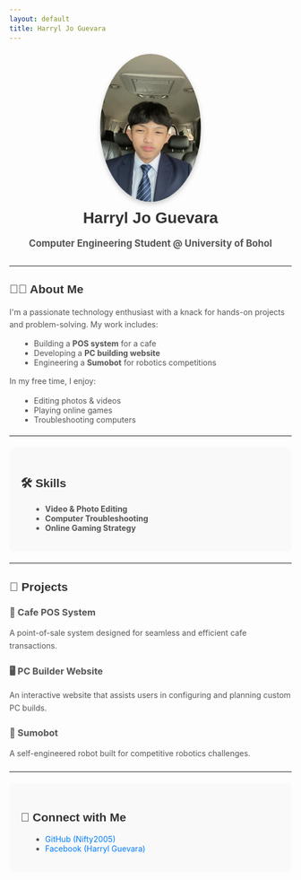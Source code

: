 ```yaml
---
layout: default
title: Harryl Jo Guevara
---
```


<!-- Profile Image -->
<div style="text-align: center; margin-top: 20px;">
    <img src="profile.jpg" alt="Harryl Jo Guevara" style="width: 180px; border-radius: 50%; box-shadow: 0 4px 8px rgba(0, 0, 0, 0.2);" />
</div>

<!-- Name and Title -->
<h1 style="text-align: center; font-family: 'Arial', sans-serif; color: #333; margin-top: 10px;">Harryl Jo Guevara</h1>
<p style="text-align: center; font-size: 1.2em; color: #555; margin-bottom: 30px;"><strong>Computer Engineering Student @ University of Bohol</strong></p>

---

<!-- About Me Section -->
<section style="margin: 20px 0;">
    <h2 style="font-family: 'Arial', sans-serif; color: #333;">🧑‍💻 About Me</h2>
    <p style="line-height: 1.6; color: #555;">
        I'm a passionate technology enthusiast with a knack for hands-on projects and problem-solving. My work includes:
    </p>
    <ul style="margin-left: 20px; color: #555;">
        <li>Building a <strong>POS system</strong> for a cafe</li>
        <li>Developing a <strong>PC building website</strong></li>
        <li>Engineering a <strong>Sumobot</strong> for robotics competitions</li>
    </ul>
    <p style="line-height: 1.6; color: #555;">
        In my free time, I enjoy:
    </p>
    <ul style="margin-left: 20px; color: #555;">
        <li>Editing photos & videos</li>
        <li>Playing online games</li>
        <li>Troubleshooting computers</li>
    </ul>
</section>

---

<!-- Skills Section -->
<section style="margin: 20px 0; background-color: #f9f9f9; padding: 20px; border-radius: 8px;">
    <h2 style="font-family: 'Arial', sans-serif; color: #333;">🛠️ Skills</h2>
    <ul style="margin-left: 20px; color: #555;">
        <li><strong>Video & Photo Editing</strong></li>
        <li><strong>Computer Troubleshooting</strong></li>
        <li><strong>Online Gaming Strategy</strong></li>
    </ul>
</section>

---

<!-- Projects Section -->
<section style="margin: 20px 0;">
    <h2 style="font-family: 'Arial', sans-serif; color: #333;">🚀 Projects</h2>
    <div style="margin-bottom: 15px;">
        <h3 style="color: #555;">🧾 Cafe POS System</h3>
        <p style="line-height: 1.6; color: #555;">A point-of-sale system designed for seamless and efficient cafe transactions.</p>
    </div>
    <div style="margin-bottom: 15px;">
        <h3 style="color: #555;">🖥️ PC Builder Website</h3>
        <p style="line-height: 1.6; color: #555;">An interactive website that assists users in configuring and planning custom PC builds.</p>
    </div>
    <div style="margin-bottom: 15px;">
        <h3 style="color: #555;">🤖 Sumobot</h3>
        <p style="line-height: 1.6; color: #555;">A self-engineered robot built for competitive robotics challenges.</p>
    </div>
</section>

---

<!-- Contact Section -->
<section style="margin: 20px 0; background-color: #f9f9f9; padding: 20px; border-radius: 8px;">
    <h2 style="font-family: 'Arial', sans-serif; color: #333;">🔗 Connect with Me</h2>
    <ul style="margin-left: 20px; color: #555;">
        <li><a href="https://github.com/Nifty2005" style="color: #007bff; text-decoration: none;">GitHub (Nifty2005)</a></li>
        <li><a href="https://facebook.com/Harryl%20Guevara" style="color: #007bff; text-decoration: none;">Facebook (Harryl Guevara)</a></li>
    </ul>
</section>
